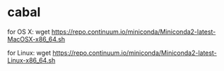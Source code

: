 # cabal

for OS X:
wget https://repo.continuum.io/miniconda/Miniconda2-latest-MacOSX-x86_64.sh

for Linux:
wget https://repo.continuum.io/miniconda/Miniconda2-latest-Linux-x86_64.sh

